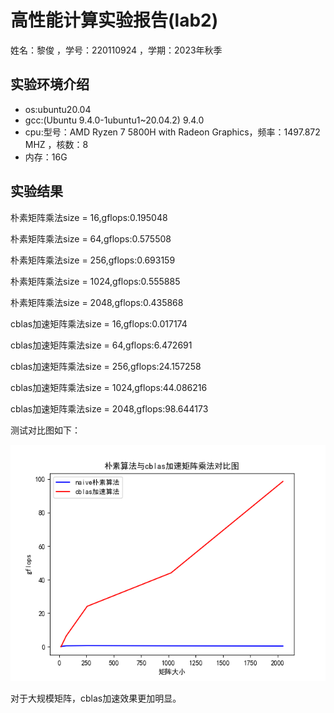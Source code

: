 # 高性能计算实验报告(lab2)

姓名：黎俊 ，学号：220110924 ，学期：2023年秋季

## 实验环境介绍

- os:ubuntu20.04
- gcc:(Ubuntu 9.4.0-1ubuntu1~20.04.2) 9.4.0
- cpu:型号：AMD Ryzen 7 5800H with Radeon Graphics，频率：1497.872 MHZ ，核数：8
- 内存：16G

## 实验结果

朴素矩阵乘法size = 16,gflops:0.195048

朴素矩阵乘法size = 64,gflops:0.575508

朴素矩阵乘法size = 256,gflops:0.693159

朴素矩阵乘法size = 1024,gflops:0.555885

朴素矩阵乘法size = 2048,gflops:0.435868

cblas加速矩阵乘法size = 16,gflops:0.017174

cblas加速矩阵乘法size = 64,gflops:6.472691

cblas加速矩阵乘法size = 256,gflops:24.157258

cblas加速矩阵乘法size = 1024,gflops:44.086216

cblas加速矩阵乘法size = 2048,gflops:98.644173

测试对比图如下：

![实验结果图](answer.png)



对于大规模矩阵，cblas加速效果更加明显。
